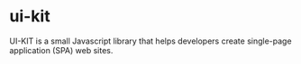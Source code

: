 # ui-kit
UI-KIT is a small Javascript library that helps developers create single-page application (SPA) web sites.
